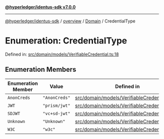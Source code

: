[**@hyperledger/identus-sdk v7.0.0**](../../../../README.md)

***

[@hyperledger/identus-sdk](../../../../README.md) / [overview](../../../README.md) / [Domain](../README.md) / CredentialType

# Enumeration: CredentialType

Defined in: [src/domain/models/VerifiableCredential.ts:18](https://github.com/hyperledger/identus-edge-agent-sdk-ts/blob/96423ee84b124a31ce63036d9d623d1cb73a13c2/src/domain/models/VerifiableCredential.ts#L18)

## Enumeration Members

| Enumeration Member | Value | Defined in |
| ------ | ------ | ------ |
| <a id="anoncreds"></a> `AnonCreds` | `"AnonCreds"` | [src/domain/models/VerifiableCredential.ts:22](https://github.com/hyperledger/identus-edge-agent-sdk-ts/blob/96423ee84b124a31ce63036d9d623d1cb73a13c2/src/domain/models/VerifiableCredential.ts#L22) |
| <a id="jwt"></a> `JWT` | `"prism/jwt"` | [src/domain/models/VerifiableCredential.ts:19](https://github.com/hyperledger/identus-edge-agent-sdk-ts/blob/96423ee84b124a31ce63036d9d623d1cb73a13c2/src/domain/models/VerifiableCredential.ts#L19) |
| <a id="sdjwt"></a> `SDJWT` | `"vc+sd-jwt"` | [src/domain/models/VerifiableCredential.ts:20](https://github.com/hyperledger/identus-edge-agent-sdk-ts/blob/96423ee84b124a31ce63036d9d623d1cb73a13c2/src/domain/models/VerifiableCredential.ts#L20) |
| <a id="unknown"></a> `Unknown` | `"Unknown"` | [src/domain/models/VerifiableCredential.ts:23](https://github.com/hyperledger/identus-edge-agent-sdk-ts/blob/96423ee84b124a31ce63036d9d623d1cb73a13c2/src/domain/models/VerifiableCredential.ts#L23) |
| <a id="w3c"></a> `W3C` | `"w3c"` | [src/domain/models/VerifiableCredential.ts:21](https://github.com/hyperledger/identus-edge-agent-sdk-ts/blob/96423ee84b124a31ce63036d9d623d1cb73a13c2/src/domain/models/VerifiableCredential.ts#L21) |
